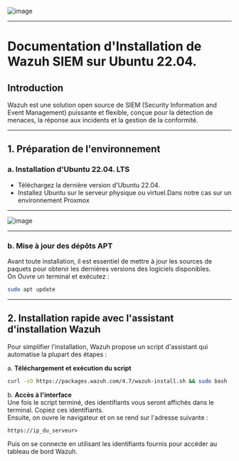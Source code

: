 
![image](https://github.com/user-attachments/assets/5a300f0f-4b45-41de-8357-fb5b87a1dc9b)


---

# Documentation d'Installation de Wazuh SIEM sur Ubuntu 22.04.

## Introduction

Wazuh est une solution open source de SIEM (Security Information and Event Management) puissante et flexible, conçue pour la détection de menaces, la réponse aux incidents et la gestion de la conformité.

---

## 1. Préparation de l'environnement

### a. Installation d'Ubuntu 22.04. LTS

- Téléchargez la dernière version d'Ubuntu 22.04. 
- Installez Ubuntu sur le serveur physique ou virtuel.Dans notre cas sur un environnement Proxmox

---
![image](https://github.com/user-attachments/assets/a2587bdf-0aa4-4591-bb08-afbb1bf9c62e)

---

### b. Mise à jour des dépôts APT

Avant toute installation, il est essentiel de mettre à jour les sources de paquets pour obtenir les dernières versions des logiciels disponibles.  
On Ouvre un terminal et exécutez :

```bash
sudo apt update
```


---

## 2. Installation rapide avec l'assistant d'installation Wazuh

Pour simplifier l'installation, Wazuh propose un script d'assistant qui automatise la plupart des étapes :

a. **Téléchargement et exécution du script**  
   

   ```bash
   curl -sO https://packages.wazuh.com/4.7/wazuh-install.sh && sudo bash ./wazuh-install.sh -a
   ```

b. **Accès à l'interface**  
   Une fois le script terminé, des identifiants vous seront affichés dans le terminal. Copiez ces identifiants.  
   Ensuite, on ouvre le navigateur et on se rend sur l'adresse suivante :

   ```
   https://ip_du_serveur>
   ```

   Puis on se connecte en utilisant les identifiants fournis pour accéder au tableau de bord Wazuh.
